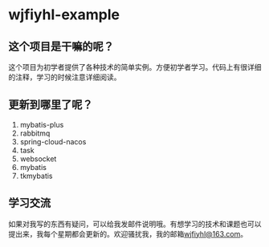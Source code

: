 # wjfiyhl-example

## 这个项目是干嘛的呢？
这个项目为初学者提供了各种技术的简单实例。方便初学者学习。代码上有很详细的注释，学习的时候注意详细阅读。

## 更新到哪里了呢？
1. mybatis-plus
2. rabbitmq
3. spring-cloud-nacos
4. task
5. websocket
6. mybatis
7. tkmybatis

## 学习交流
如果对我写的东西有疑问，可以给我发邮件说明哦。有想学习的技术和课题也可以提出来，我每个星期都会更新的。欢迎骚扰我，我的邮箱<a>wjfiyhl@163.com</a>。